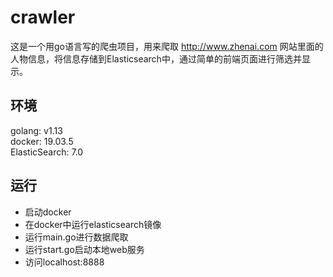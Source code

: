 # crawler
这是一个用go语言写的爬虫项目，用来爬取 http://www.zhenai.com 网站里面的人物信息，将信息存储到Elasticsearch中，通过简单的前端页面进行筛选并显示。

## 环境
golang: v1.13<br>
docker: 19.03.5<br>
ElasticSearch: 7.0<br>

## 运行
* 启动docker
* 在docker中运行elasticsearch镜像
* 运行main.go进行数据爬取
* 运行start.go启动本地web服务
* 访问localhost:8888

